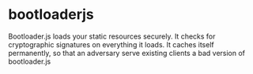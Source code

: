 bootloaderjs
============

Bootloader.js loads your static resources securely. It checks for cryptographic signatures on everything it loads. It caches itself permanently, so that an adversary serve existing clients a bad version of bootloader.js
